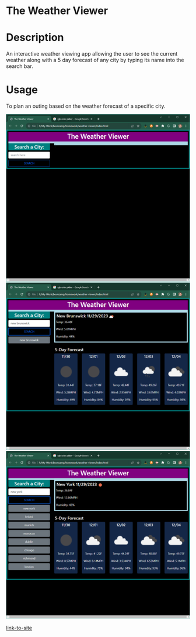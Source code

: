 # The Weather Viewer

# Description

An interactive weather viewing app allowing the user to see the current weather along with a 5 day forecast of any city by typing its name into the search bar.

# Usage

To plan an outing based on the weather forecast of a specific city.

![The Weather Viewer header sits above a sky blue bottom border with a Search a City header on the left side sitting above a search field and search button](./assets/screenshots/first.png)
![The Weather Viewer page has been populated with a city name, New Brunswick, it's current weather data, and a 5 day forecast](./assets/screenshots/mid.png)
![The Weather Viewer page is populated much like the previous screenshot but now has a list of 8 cities that have been previously searched and whose data can be recalled by clicking on their names](./assets/screenshots/final.png)

[link-to-site](https://e6m9.github.io/weather-viewer)